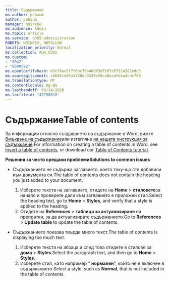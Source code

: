 ```yaml
---
title: Съдържание
ms.author: pebaum
author: pebaum
manager: mnirkhe
ms.audience: Admin
ms.topic: article
ms.service: o365-administration
ROBOTS: NOINDEX, NOFOLLOW
localization_priority: Normal
ms.collection: Adm_O365
ms.custom:
- "3042"
- "9000592"
ms.openlocfilehash: b3e78ae5f7f6bc79b46993d7f67a57114282edd3
ms.sourcegitcommit: c6692ce0fa1358ec3529e59ca0ecdfdea4cdc759
ms.translationtype: MT
ms.contentlocale: bg-BG
ms.lasthandoff: 09/14/2020
ms.locfileid: "47758018"
---
```

# <a name="table-of-contents"></a><span data-ttu-id="91bc9-102">Съдържание</span><span class="sxs-lookup"><span data-stu-id="91bc9-102">Table of contents</span></span>

<span data-ttu-id="91bc9-103">За информация относно създаването на съдържание в Word, вижте [Вмъкване на съдържание](https://support.office.com/article/882e8564-0edb-435e-84b5-1d8552ccf0c0)или изтегляне [на нашата инструкция за съдържание](https://go.microsoft.com/fwlink/?linkid=2065106).</span><span class="sxs-lookup"><span data-stu-id="91bc9-103">For information on creating a table of contents in Word, see [Insert a table of contents](https://support.office.com/article/882e8564-0edb-435e-84b5-1d8552ccf0c0), or download our [Table of Contents tutorial](https://go.microsoft.com/fwlink/?linkid=2065106).</span></span>

<span data-ttu-id="91bc9-104">**Решения за често срещани проблеми**</span><span class="sxs-lookup"><span data-stu-id="91bc9-104">**Solutions to common issues**</span></span>

- <span data-ttu-id="91bc9-105">Съдържанието не съдържа заглавието, което току-що сте добавили към документа си.</span><span class="sxs-lookup"><span data-stu-id="91bc9-105">The table of contents does not contain the heading you just added to your document.</span></span>
  1. <span data-ttu-id="91bc9-106">Изберете текста на заглавието, отидете на **Home**  >  **стиловете**за начало и проверете дали към заглавието е приложен стил.</span><span class="sxs-lookup"><span data-stu-id="91bc9-106">Select the heading text, go to **Home** > **Styles**, and verify that a style is applied to the heading.</span></span>
  2. <span data-ttu-id="91bc9-107">Отидете на **References**  >  **таблица за актуализиране** на препратки, за да актуализирате съдържанието.</span><span class="sxs-lookup"><span data-stu-id="91bc9-107">Go to **References** > **Update table** to update the table of contents.</span></span>

- <span data-ttu-id="91bc9-108">Съдържанието показва твърде много текст.</span><span class="sxs-lookup"><span data-stu-id="91bc9-108">The table of contents is displaying too much text.</span></span> 
  1. <span data-ttu-id="91bc9-109">Изберете текста на абзаца и след това отидете в стилове за **дома**  >  **Styles**.</span><span class="sxs-lookup"><span data-stu-id="91bc9-109">Select the paragraph text, and then go to **Home** > **Styles**.</span></span>
  2. <span data-ttu-id="91bc9-110">Изберете стил, като например " **нормален**", който не е включен в съдържанието.</span><span class="sxs-lookup"><span data-stu-id="91bc9-110">Select a style, such as **Normal**, that is not included in the table of contents.</span></span>